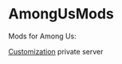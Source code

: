 # AmongUsMods
Mods for Among Us:

[Customization](https://github.com/jloro/AmongUsMods/blob/main/Customization.md)
private server
